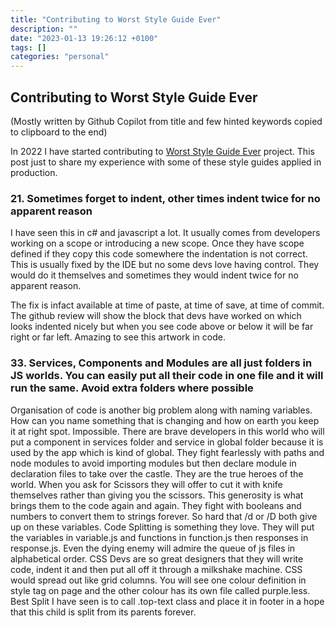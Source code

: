 ```yaml
---
title: "Contributing to Worst Style Guide Ever"
description: ""
date: "2023-01-13 19:26:12 +0100"
tags: []
categories: "personal"
---
```


## Contributing to Worst Style Guide Ever

(Mostly written by Github Copilot from title and few hinted keywords copied to clipboard to the end)

In 2022 I have started contributing to [Worst Style Guide Ever][styleGuide] project. This post just to share my experience with some of these style guides applied in production.

### 21. Sometimes forget to indent, other times indent twice for no apparent reason

I have seen this in c# and javascript a lot. It usually comes from developers working on a scope or introducing a new scope. Once they have scope defined if they copy this code somewhere the indentation is not correct. This is usually fixed by the IDE but no some devs love having control. They would do it themselves and sometimes they would indent twice for no apparent reason.

The fix is infact available at time of paste, at time of save, at time of commit. The github review will show the block that devs have worked on which looks indented nicely but when you see code above or below it will be far right or far left. Amazing to see this artwork in code.

### 33. Services, Components and Modules are all just folders in JS worlds. You can easily put all their code in one file and it will run the same. Avoid extra folders where possible

Organisation of code is another big problem along with naming variables. How can you name something that is changing and how on earth you keep it at right spot. Impossible. There are brave developers in this world who will put a component in services folder and service in global folder because it is used by the app which is kind of global. They fight fearlessly with paths and node modules to avoid importing modules but then declare module in declaration files to take over the castle. They are the true heroes of the world. When you ask for Scissors they will offer to cut it with knife themselves rather than giving you the scissors. This generosity is what brings them to the code again and again. They fight with booleans and numbers to convert them to strings forever. So hard that /d or /D both give up on these variables. Code Splitting is something they love. They will put the variables in variable.js and functions in function.js then responses in response.js. Even the dying enemy will admire the queue of js files in alphabetical order. CSS Devs are so great designers that they will write code, indent it and then put all off it through a milkshake machine. CSS would spread out like grid columns. You will see one colour definition in style tag on page and the other colour has its own file called purple.less. Best Split I have seen is to call .top-text class and place it in footer in a hope that this child is split from its parents forever.

[styleGuide]: https://github.com/ryanpcmcquen/worstStyleGuideEver.js#worststyleguideeverjs
